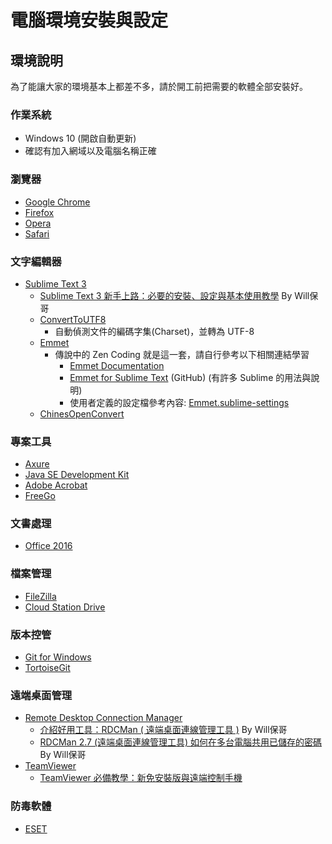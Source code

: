 # 電腦環境安裝與設定

## 環境說明

為了能讓大家的環境基本上都差不多，請於開工前把需要的軟體全部安裝好。

### 作業系統

- Windows 10 (開啟自動更新)
- 確認有加入網域以及電腦名稱正確

### 瀏覽器

- [Google Chrome](http://www.google.com/intl/zh-TW/chrome/)
- [Firefox](https://www.mozilla.org/zh-TW/firefox/new/)
- [Opera](http://www.opera.com/zh-tw)
- [Safari](http://appldnld.apple.com/Safari5/041-5487.20120509.INU8B/SafariSetup.exe)

### 文字編輯器

- [Sublime Text 3](https://www.sublimetext.com/3)
  - [Sublime Text 3 新手上路：必要的安裝、設定與基本使用教學](http://blog.miniasp.com/post/2014/01/06/Useful-tool-Sublime-Text-3-Quick-Start.aspx) By Will保哥 
  - [ConvertToUTF8](https://sublime.wbond.net/packages/ConvertToUTF8)
    - 自動偵測文件的編碼字集(Charset)，並轉為 UTF-8
  - [Emmet](https://sublime.wbond.net/packages/Emmet)
    - 傳說中的 Zen Coding 就是這一套，請自行參考以下相關連結學習
      - [Emmet Documentation](http://docs.emmet.io/)
      - [Emmet for Sublime Text](https://github.com/sergeche/emmet-sublime) (GitHub) (有許多 Sublime 的用法與說明)
      - 使用者定義的設定檔參考內容: [Emmet.sublime-settings](https://github.com/sergeche/emmet-sublime/blob/master/Emmet.sublime-settings)
  - [ChinesOpenConvert](https://dotblogs.com.tw/jaigi/2015/06/20/151609)

### 專案工具

- [Axure](http://www.axure.com/)
- [Java SE Development Kit](http://www.oracle.com/technetwork/java/javase/downloads/index.html)
- [Adobe Acrobat](https://acrobat.adobe.com/tw/zh-Hant/products/acrobat-standard.html)
- [FreeGo](http://www.handicap-free.nat.gov.tw/Download/Detail/21?Category=35)

### 文書處理
 
- [Office 2016](http://www.microsoftstore.com/store/mstw/zh_TW/cat/Office/categoryID.66795700)

### 檔案管理

- [FileZilla](https://filezilla-project.org/)
- [Cloud Station Drive](https://www.synology.com/zh-tw/dsm/cloud_file_syncing)

### 版本控管
 
- [Git for Windows](https://git-scm.com/)
- [TortoiseGit](https://tortoisegit.org/)

 ### 遠端桌面管理
- [Remote Desktop Connection Manager](https://www.microsoft.com/en-us/download/details.aspx?id=44989)
  - [介紹好用工具：RDCMan ( 遠端桌面連線管理工具 )](http://blog.miniasp.com/post/2010/07/15/Useful-tool-RDCMan.aspx) By Will保哥
  - [RDCMan 2.7 (遠端桌面連線管理工具) 如何在多台電腦共用已儲存的密碼](http://blog.miniasp.com/post/2014/11/28/RDCMan-27-share-passwords-between-computers.aspx) By Will保哥
- [TeamViewer](https://www.teamviewer.com/zhTW/)
	- [TeamViewer 必備教學：新免安裝版與遠端控制手機](http://www.playpcesor.com/2015/11/teamviewer.html)

### 防毒軟體

- [ESET](https://www.eset.tw/)
